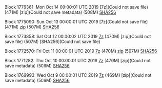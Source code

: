 Block 1776361: Mon Oct 14 00:00:01 UTC 2019 [7z](Could not save file) (471M) [zip](Could not save metadata) (508M) [SHA256](https://transfer.sh/ebWQu/sha256.txt)

Block 1775090: Sun Oct 13 00:00:01 UTC 2019 [7z](Could not save file) (471M) [zip]() (507M) [SHA256]()

Block 1773858: Sat Oct 12 00:00:02 UTC 2019 [7z]() (470M) [zip](Could not save file) (507M) [SHA256](Could not save file)

Block 1772570: Fri Oct 11 00:00:01 UTC 2019 [7z]() (470M) [zip]() (507M) [SHA256](https://transfer.sh/sQe13/sha256.txt)

Block 1771282: Thu Oct 10 00:00:01 UTC 2019 [7z]() (470M) [zip](Could not save metadata) (506M) [SHA256](https://transfer.sh/NNp8j/sha256.txt)

Block 1769993: Wed Oct  9 00:00:01 UTC 2019 [7z]() (469M) [zip](Could not save metadata) (506M) [SHA256](https://transfer.sh/rJz2h/sha256.txt)
